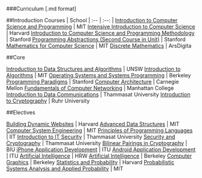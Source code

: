 

###Curriculum [.md format]

##Introduction 
Courses | School |
:-- | :--: |
[Introduction to Computer Science and Programming](http://ocw.mit.edu/courses/electrical-engineering-and-computer-science/6-00sc-introduction-to-computer-science-and-programming-spring-2011/) | MIT
[Intensive Introduction to Computer Science](http://www.extension.harvard.edu/open-learning-initiative/intensive-introduction-computer-science) | Harvard
[Introduction to Computer Science and Programming Methodology](http://see.stanford.edu/see/courseInfo.aspx?coll=824a47e1-135f-4508-a5aa-866adcae1111) | Stanford 
[Programming Abstractions (Second Course in Unit)](http://www.youtube.com/view_play_list?p=FE6E58F856038C69) | Stanford
[Mathematics for Computer Science](http://ocw.mit.edu/courses/electrical-engineering-and-computer-science/6-042j-mathematics-for-computer-science-fall-2010/) |  MIT 
[Discrete Mathematics](https://www.youtube.com/watch?v=h_9WjWENWV8&feature=share&list=PLTdIp1DywMlUpLHEg3ADhE6rrxhW_T5Rx) | ArsDigita 

##Core

[Introduction to Data Structures and Algorithms](https://www.youtube.com/watch?v=RpRRUQFbePU&list=PLE621E25B3BF8B9D1) | UNSW
[Introduction to Algorithms](http://ocw.mit.edu/courses/electrical-engineering-and-computer-science/6-006-introduction-to-algorithms-fall-2011/) | MIT
[Operating Systems and Systems Programming](https://www.youtube.com/watch?v=XgQo4JkN4Bw&list=PL62A66DDD3B3CC0B7) | Berkeley
[Programming Paradigms](https://www.youtube.com/playlist?list=PL9D558D49CA734A02) | Stanford
[Computer Architecture](https://www.youtube.com/playlist?list=PL5PHm2jkkXmgDN1PLwOY_tGtUlynnyV6D) | Carnegie Mellon
[Fundamentals of Computer Networking](https://www.youtube.com/channel/UCb1OiccPJ0wbMZMOleCvhWQ) | Manhattan College
[Introduction to Data Communications](https://www.youtube.com/playlist?list=PLvifRcqOOwF8u4iC7hFTMVC_WD6SEpnkx) | Thammasat University 
[Introduction to Cryptography](https://www.youtube.com/channel/UC1usFRN4LCMcfIV7UjHNuQg) | Ruhr University 

##Electives 

[Building Dynamic Websites](http://cs75.tv/2012/summer/) | Harvard
[Advanced Data Structures](http://ocw.mit.edu/courses/electrical-engineering-and-computer-science/6-851-advanced-data-structures-spring-2012/) | MIT
[Computer System Engineering](http://ocw.mit.edu/courses/electrical-engineering-and-computer-science/6-033-computer-system-engineering-spring-2009/) | MIT
[Principles of Programming Languages](http://freevideolectures.com/Course/2249/Principles-of-Programming-Languages/1) | IIT
[Introduction to IT Security](https://www.youtube.com/watch?v=bx5CPmNbblI&list=PLvifRcqOOwF89bqRiJEWyu5k7qJaTNMRj) | Thammasat University 
[Security and Cryptography](https://www.youtube.com/playlist?list=PLvifRcqOOwF-b74gWV5TpyMFFs2dVlqTt) | Thammasat University 
[Bilinear Pairings in Cryptography](https://www.youtube.com/playlist?list=PLXF_IJaFk-9C4p3b2tK7H9a9axOm3EtjA&feature=mh_lolz) |  BIU 
[iPhone Application Development](https://www.youtube.com/playlist?list=PL1D5B07DD840FB46D) | ITU
[Android Application Development](https://www.youtube.com/playlist?list=PL1E8E7D2B6EB11301) | ITU
[Artificial Intelligence](https://www.youtube.com/watch?v=katiy95_mxo&list=PL39B5D3AFC249556A) | HRW
[Artificial Intelligence](https://www.youtube.com/watch?v=qZ23-HrWyUE&index=10&list=PLF1A9D9034225FC92) | Berkeley
[Computer Graphics](http://inst.eecs.berkeley.edu/~cs184/fa12/onlinelectures.html) | Berkeley
[Statistics and Probability](https://www.youtube.com/playlist?list=PL2SOU6wwxB0uwwH80KTQ6ht66KWxbzTIo) | Harvard
[Probabilistic Systems Analysis and Applied Probability](http://ocw.mit.edu/courses/electrical-engineering-and-computer-science/6-041-probabilistic-systems-analysis-and-applied-probability-fall-2010/index.htm) | MIT
